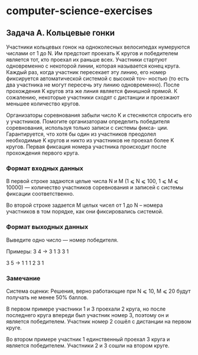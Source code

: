 # computer-science-exercises


## Задача A. Кольцевые гонки
Участники кольцевых гонок на одноколесных велосипедах нумеруются числами от 1 до N. Им предстоит проехать K кругов и победителем является тот, кто проехал их раньше всех. Участники стартуют одновременно с некоторой линии, которая называется конец круга. Каждый раз, когда участник пересекает эту линию, его номер фиксируется автоматической системой с высокой точ- ностью (то есть два участника не могут пересечь эту линию одновременно). После прохождения K кругов эта же линия является финишной прямой. К сожалению, некоторые участники сходят с дистанции и проезжают меньшее количество кругов.

Организаторы соревнования забыли число K и стесняются спросить его у участников. Помогите организаторам определить победителя соревнования, используя только записи с системы фикса- ции. Гарантируется, что хотя бы один из участников преодолел необходимые K кругов и никто из участников не проехал более K кругов. Первая фиксация номера участника происходит после прохождения первого круга.

### Формат входных данных
В первой строке задаются целые числа N и M (1 ⩽ N ⩽ 100, 1 ⩽ M ⩽ 10000) — количество участников соревнования и записей с системы фиксации соответственно.

Во второй строке задается M целых чисел от 1 до N – номера участников в том порядке, как они фиксировались системой.

### Формат выходных данных
Выведите одно число — номер победителя.

Примеры:
3 4					->		3
1 3 3 1

3 5					->		1
1 1 2 3 1

### Замечание
Система оценки: Решения, верно работающие при N ⩽ 10, M ⩽ 20 будут получать не менее 50% баллов.

В первом примере участники 1 и 3 проехали 2 круга, но после последнего круга впереди был участник номер 3, поэтому он и является победителем. Участник номер 2 сошёл с дистанции на первом круге.

Во втором примере участник 1 единственный проехал 3 круга и является победителем. Участники 2 и 3 сошли на втором круге.
